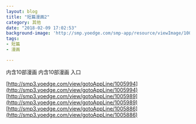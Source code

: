 ```yaml
---
layout: blog
title: "短篇漫画2"
category: 其他
date: "2018-02-09 17:02:53"
background-image: 'http://smp.yoedge.com/smp-app/resource/viewImage/1000266appline.png'
tags:
- 短篇
- 漫画

---
```

内含10部漫画
内含10部漫画
入口

[http://smp3.yoedge.com/view/gotoAppLine/1005994](http://smp3.yoedge.com/view/gotoAppLine/1005994)
[http://smp3.yoedge.com/view/gotoAppLine/1005989](http://smp3.yoedge.com/view/gotoAppLine/1005989)
[http://smp3.yoedge.com/view/gotoAppLine/1005886](http://smp3.yoedge.com/view/gotoAppLine/1005886)

        
